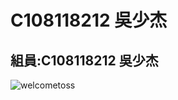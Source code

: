 # C108118212 吳少杰
## 組員:C108118212 吳少杰
![welcometoss](https://github.com/dvlpsk/System-leek/blob/main/159313.jpg,"f")
